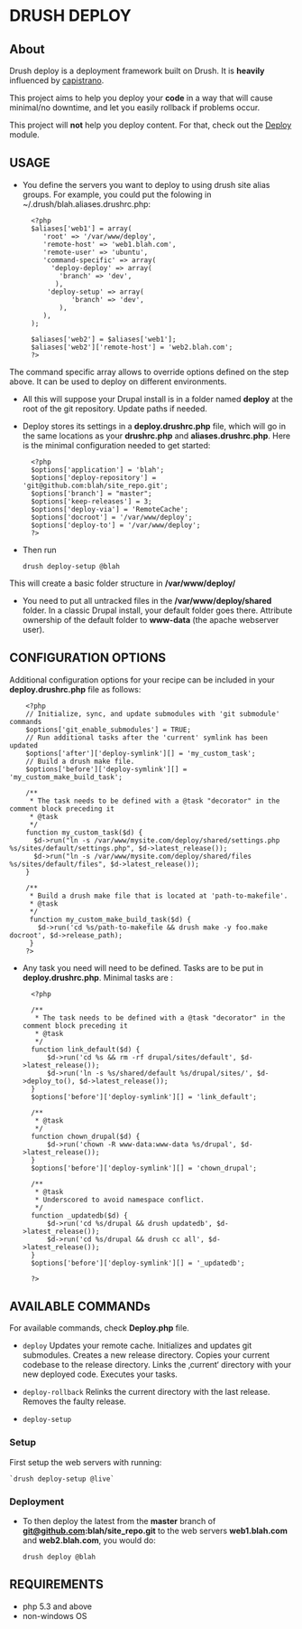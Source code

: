 # DRUSH DEPLOY

## About

Drush deploy is a deployment framework built on Drush. It is **heavily** influenced by [capistrano](https://github.com/capistrano/capistrano).

This project aims to help you deploy your **code** in a way that will cause minimal/no downtime, and let you easily rollback if problems occur.

This project will **not** help you deploy content. For that, check out the [Deploy](http://drupal.org/project/deploy) module.

## USAGE

* You define the servers you want to deploy to using drush site alias groups. 
For example, you could put the folowing in ~/.drush/blah.aliases.drushrc.php:

        <?php
        $aliases['web1'] = array(
           'root' => '/var/www/deploy',
           'remote-host' => 'web1.blah.com',
           'remote-user' => 'ubuntu',
           'command-specific' => array(
             'deploy-deploy' => array(
               'branch' => 'dev',
              ),
	        'deploy-setup' => array(
                  'branch' => 'dev',
               ),
           ),
        );

        $aliases['web2'] = $aliases['web1'];
        $aliases['web2']['remote-host'] = 'web2.blah.com';
        ?>

The command specific array allows to override options defined on the step above. It can
be used to deploy on different environments.

* All this will suppose your Drupal install is in a folder named **deploy** at the root of the
git repository. Update paths if needed.

* Deploy stores its settings in a **deploy.drushrc.php** file, which will go in the same
locations as your **drushrc.php** and **aliases.drushrc.php**. Here is the minimal configuration
needed to get started:

		<?php
        $options['application'] = 'blah';
        $options['deploy-repository'] = 'git@github.com:blah/site_repo.git';
        $options['branch'] = "master";
        $options['keep-releases'] = 3;
        $options['deploy-via'] = 'RemoteCache';
		$options['docroot'] = '/var/www/deploy';
        $options['deploy-to'] = '/var/www/deploy';
        ?>



* Then run

    `drush deploy-setup @blah`

This will create a basic folder structure in **/var/www/deploy/**

* You need to put all untracked files in the **/var/www/deploy/shared** folder. In a classic
Drupal install, your default folder goes there. Attribute ownership of the default
folder to **www-data** (the apache webserver user).

## CONFIGURATION OPTIONS

Additional configuration options for your recipe can be included in your
**deploy.drushrc.php** file as follows:


        <?php
        // Initialize, sync, and update submodules with 'git submodule' commands
        $options['git_enable_submodules'] = TRUE;
        // Run additional tasks after the 'current' symlink has been updated
        $options['after']['deploy-symlink'][] = 'my_custom_task';
        // Build a drush make file.
        $options['before']['deploy-symlink'][] = 'my_custom_make_build_task';

        /**
         * The task needs to be defined with a @task "decorator" in the comment block preceding it
         * @task
         */
        function my_custom_task($d) {
          $d->run("ln -s /var/www/mysite.com/deploy/shared/settings.php %s/sites/default/settings.php", $d->latest_release());
          $d->run("ln -s /var/www/mysite.com/deploy/shared/files %s/sites/default/files", $d->latest_release());
        }

        /**
         * Build a drush make file that is located at 'path-to-makefile'.
         * @task
         */
         function my_custom_make_build_task($d) {
           $d->run('cd %s/path-to-makefile && drush make -y foo.make docroot', $d->release_path);
         }
        ?>

* Any task you need will need to be defined. Tasks are to be put in **deploy.drushrc.php**.
Minimal tasks are :

		<?php

		/**
         * The task needs to be defined with a @task "decorator" in the comment block preceding it
		 * @task
		 */
		function link_default($d) {
		    $d->run('cd %s && rm -rf drupal/sites/default', $d->latest_release());
		    $d->run('ln -s %s/shared/default %s/drupal/sites/', $d->deploy_to(), $d->latest_release());
		}
		$options['before']['deploy-symlink'][] = 'link_default';

		/**
		 * @task
		 */
		function chown_drupal($d) {
		    $d->run('chown -R www-data:www-data %s/drupal', $d->latest_release());
		}
		$options['before']['deploy-symlink'][] = 'chown_drupal';

		/**
		 * @task
		 * Underscored to avoid namespace conflict.
		 */
		function _updatedb($d) {
		    $d->run('cd %s/drupal && drush updatedb', $d->latest_release());
		    $d->run('cd %s/drupal && drush cc all', $d->latest_release());
		}
		$options['before']['deploy-symlink'][] = '_updatedb';

		?>


## AVAILABLE COMMANDs

For available commands, check **Deploy.php** file.

* `deploy`
    Updates your remote cache.
    Initializes and updates git submodules.
    Creates a new release directory.
    Copies your current codebase to the release directory.
    Links the ‚current‘ directory with your new deployed code.
    Executes your tasks.

* `deploy-rollback`
    Relinks the current directory with the last release.
    Removes the faulty release.

* `deploy-setup`


### Setup

First setup the web servers with running:

    `drush deploy-setup @live`

### Deployment

* To then deploy the latest from the **master** branch of <b> git@github.com:blah/site_repo.git</b>
to the web servers <b>web1.blah.com</b> and <b>web2.blah.com</b>, you would do:

    `drush deploy @blah`


## REQUIREMENTS

* php 5.3 and above
* non-windows OS


